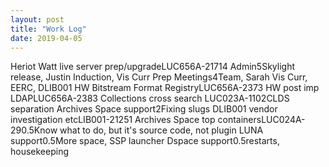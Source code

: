 ```yaml
---
layout: post
title: "Work Log"
date: 2019-04-05
---
```

<tr><td>Heriot Watt live server prep/upgrade</td><td>LUC656A-217</td><td>14</td><td></td></tr>
<tr><td>Admin</td><td></td><td>5</td><td>Skylight release, Justin Induction, Vis Curr Prep</td></tr>
<tr><td>Meetings</td><td></td><td>4</td><td>Team, Sarah Vis Curr, EERC, DLIB001</td></tr>
<tr><td>HW Bitstream Format Registry</td><td>LUC656A-237</td><td>3</td><td></td></tr>
<tr><td>HW post imp LDAP</td><td>LUC656A-238</td><td>3</td><td></td></tr>
<tr><td>Collections cross search </td><td>LUC023A-110</td><td>2</td><td>CLDS separation</td></tr>
<tr><td>Archives Space support</td><td></td><td>2</td><td>Fixing slugs</td></tr>
<tr><td>DLIB001 vendor investigation etc</td><td>LIB001-2125</td><td>1</td><td></td></tr>
<tr><td>Archives Space top containers</td><td>LUC024A-29</td><td>0.5</td><td>Know what to do, but it's source code, not plugin</td></tr>
<tr><td>LUNA support</td><td></td><td>0.5</td><td>More space, SSP launcher</td></tr>
<tr><td>Dspace support</td><td></td><td>0.5</td><td>restarts, housekeeping</td></tr>
